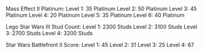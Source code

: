 Mass Effect II Platinum: 
Level 1: 35 Platinum 
Level 2: 50 Platinum
Level 3: 45 Platinum
Level 4: 20 Platinum
Level 5: 35 Platinum
Level 6: 40 Platinum

Lego Star Wars III Stud Count: 
Level 1: 2300 Studs 
Level 2: 3100 Studs
Level 3: 2700 Studs
Level 4: 3200 Studs

Star Wars Battlefront II Score: 
Level 1: 45 
Level 2: 31
Level 3: 25
Level 4: 67